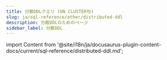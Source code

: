 ```yaml
---
title: 分散DDLクエリ (ON CLUSTER句)
slug: ja/sql-reference/other/distributed-ddl
description: 分散DDLのためのページ
sidebar_label: 分散DDL
---
```


import Content from '@site/i18n/ja/docusaurus-plugin-content-docs/current/sql-reference/distributed-ddl.md';

<Content/>
